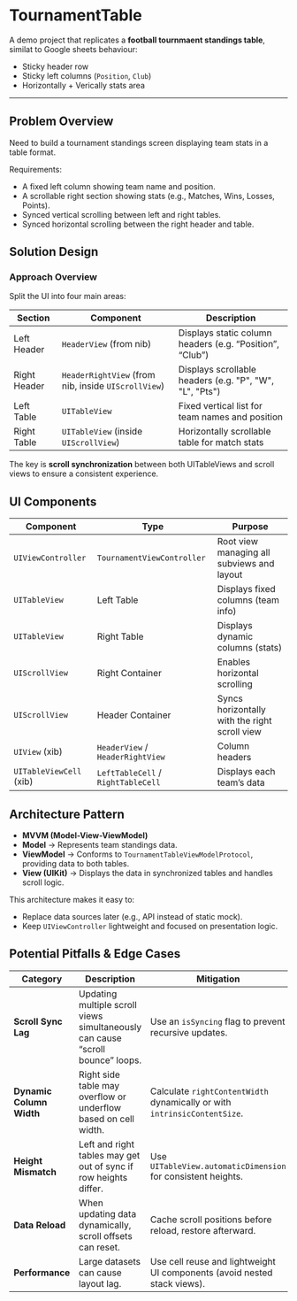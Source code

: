 # TournamentTable
A demo project that replicates a **football tournmaent standings table**, similat to Google sheets behaviour:
- Sticky header row
- Sticky left columns (`Position`, `Club`)
- Horizontally + Verically stats area

---

## Problem Overview

Need to build a tournament standings screen displaying team stats in a table format.

Requirements:

- A fixed left column showing team name and position.
- A scrollable right section showing stats (e.g., Matches, Wins, Losses, Points).
- Synced vertical scrolling between left and right tables.
- Synced horizontal scrolling between the right header and table.

## Solution Design
### Approach Overview

Split the UI into four main areas:

| Section      | Component                                           | Description                                             |
| ------------ | --------------------------------------------------- | ------------------------------------------------------- |
| Left Header  | `HeaderView` (from nib)                             | Displays static column headers (e.g. “Position”, “Club”)            |
| Right Header | `HeaderRightView` (from nib, inside `UIScrollView`) | Displays scrollable headers (e.g. "P", "W", "L", "Pts") |
| Left Table   | `UITableView`                                       | Fixed vertical list for team names and position                     |
| Right Table  | `UITableView` (inside `UIScrollView`)               | Horizontally scrollable table for match stats           |

The key is **scroll synchronization** between both UITableViews and scroll views to ensure a consistent experience.

## UI Components

| Component               | Type                               | Purpose                                       |
| ----------------------- | ---------------------------------- | --------------------------------------------- |
| `UIViewController`      | `TournamentViewController`         | Root view managing all subviews and layout    |
| `UITableView`           | Left Table                         | Displays fixed columns (team info)            |
| `UITableView`           | Right Table                        | Displays dynamic columns (stats)              |
| `UIScrollView`          | Right Container                    | Enables horizontal scrolling                  |
| `UIScrollView`          | Header Container                   | Syncs horizontally with the right scroll view |
| `UIView` (xib)          | `HeaderView` / `HeaderRightView`   | Column headers                                |
| `UITableViewCell` (xib) | `LeftTableCell` / `RightTableCell` | Displays each team’s data                     |

## Architecture Pattern

- **MVVM (Model-View-ViewModel)**
- **Model** → Represents team standings data.
- **ViewModel** → Conforms to `TournamentTableViewModelProtocol`, providing data to both tables.
- **View (UIKit)** → Displays the data in synchronized tables and handles scroll logic.

This architecture makes it easy to:
- Replace data sources later (e.g., API instead of static mock).
- Keep `UIViewController` lightweight and focused on presentation logic.

## Potential Pitfalls & Edge Cases

| Category                 | Description                                                                    | Mitigation                                                                |
| ------------------------ | ------------------------------------------------------------------------------ | ------------------------------------------------------------------------- |
| **Scroll Sync Lag**      | Updating multiple scroll views simultaneously can cause “scroll bounce” loops. | Use an `isSyncing` flag to prevent recursive updates.                     |
| **Dynamic Column Width** | Right side table may overflow or underflow based on cell width.                | Calculate `rightContentWidth` dynamically or with `intrinsicContentSize`. |
| **Height Mismatch**      | Left and right tables may get out of sync if row heights differ.               | Use `UITableView.automaticDimension` for consistent heights.              |
| **Data Reload**          | When updating data dynamically, scroll offsets can reset.                      | Cache scroll positions before reload, restore afterward.                  |
| **Performance**          | Large datasets can cause layout lag.                                           | Use cell reuse and lightweight UI components (avoid nested stack views).  |



